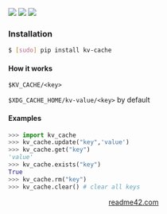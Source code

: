 <!--
https://readme42.com
-->


[![](https://img.shields.io/pypi/v/kv-cache.svg?maxAge=3600)](https://pypi.org/project/kv-cache/)
[![](https://img.shields.io/badge/License-Unlicense-blue.svg?longCache=True)](https://unlicense.org/)
[![](https://github.com/andrewp-as-is/kv-cache.py/workflows/tests42/badge.svg)](https://github.com/andrewp-as-is/kv-cache.py/actions)

### Installation
```bash
$ [sudo] pip install kv-cache
```

#### How it works
```
$KV_CACHE/<key>
```

`$XDG_CACHE_HOME/kv-value/<key>` by default

#### Examples
```python
>>> import kv_cache
>>> kv_cache.update("key",'value')
>>> kv_cache.get("key")
'value'
>>> kv_cache.exists("key")
True
>>> kv_cache.rm("key")
>>> kv_cache.clear() # clear all keys
```

<p align="center">
    <a href="https://readme42.com/">readme42.com</a>
</p>
